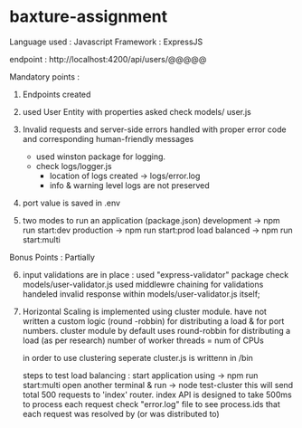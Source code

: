 # baxture-assignment

Language used : Javascript
Framework : ExpressJS

endpoint :  http://localhost:4200/api/users/@@@@@

Mandatory points :

1. Endpoints created

2. used User Entity with properties asked
    check models/ user.js

3.	Invalid requests and server-side errors handled with proper error code and corresponding human-friendly messages
    - used winston package for logging.
    - check logs/logger.js
        - location of logs created -> logs/error.log
        - info & warning level logs are not preserved

4. port value is saved in .env

5. two modes to run an application (package.json)
    development     -> npm run start:dev
    production      -> npm run start:prod
    load balanced   -> npm run start:multi


Bonus Points : Partially

6. input validations are in place :
    used "express-validator" package
    check models/user-validator.js
    used middlewre chaining for validations
    handeled invalid response within models/user-validator.js itself;

7. Horizontal Scaling is implemented using cluster module.
    have not written a custom logic (round -robbin) for distributing a load & for port numbers.
    cluster module by default uses round-robbin for distributing a load (as per research)
    number of worker threads = num of CPUs

    in order to use clustering seperate cluster.js is writtenn in /bin

    steps to test load balancing :
        start application using     ->  npm run start:multi
        open another terminal & run ->  node test-cluster
                                        this will send total 500 requests to 'index' router.
                                        index API is designed to take 500ms to process each request
        check "error.log" file to see process.ids that each request was resolved by (or was distributed to) 